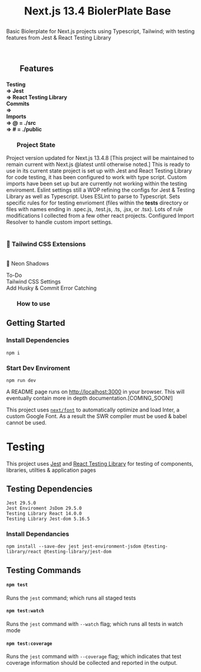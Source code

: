 <h1><ul><b>
Next.js 13.4 BiolerPlate Base
</b></ul></h1>

Basic Biolerplate for Next.js projects using Typescript, Tailwind; with testing features from Jest & React Testing Library

<br>

<h2><ul><b>Features</b></ul></h2>

<h4>
    Testing<br>
        => Jest <br>
        => React Testing Library <br>
    Commits<br>
        => <br>
    Imports<br>
        => @ = ./src <br>
        => # = ./public <br>
</h4>

<h3><ul><b>Project State</b></ul></h3>

Project version updated for Next.js 13.4.8 [This project will be maintained to remain current with Next.js @latest until otherwise noted.]
This is ready to use in its current state project is set up with Jest and React Testing Library for code testing, it has been configured to work with type script. Custom imports have been set up but are currently not working within the testing enviroment. Eslint settings still a WOP refining the configs for Jest & Testing Library as well as Typescript. Uses ESLint to parse to Typescript. Sets specific rules for for testing envrioment (files within the __tests__ directory or files with names ending in .spec.js, .test.js, .ts, .jsx, or .tsx). Lots of rule modifications I collected from a few other react projects. Configured Import Resolver to handle custom import settings.<br>
<br>
<h3>🚀 Tailwind CSS Extensions</h3><br>
🌈 Neon Shadows

To-Do<br>
Tailwind CSS Settings<br>
Add Husky & Commit Error Catching<br>

<h3><ul><b>How to use</b></ul></h3>

## Getting Started

### Install Dependencies

    npm i
### Start Dev Enviroment

    npm run dev

A README page runs on [http://localhost:3000](http://localhost:3000) in your browser. This will eventually contain more in depth documentation.[COMING_SOON!]

This project uses [`next/font`](https://nextjs.org/docs/basic-features/font-optimization) to automatically optimize and load Inter, a custom Google Font. As a result the SWR compiler must be used & babel cannot be used.


<h1>
Testing
</h1>

This project uses [Jest](https://github.com/jestjs/jest) and [React Testing Library](https://github.com/testing-library) for testing of components, libraries, utilties & application pages

## **Testing Dependencies**

    Jest 29.5.0
    Jest Enviroment JsDom 29.5.0
    Testing Library React 14.0.0
    Testing Library Jest-dom 5.16.5

### Install Dependancies

    npm install --save-dev jest jest-environment-jsdom @testing-library/react @testing-library/jest-dom

## **Testing Commands**
#### `npm test`

Runs the `jest` command; which runs all staged tests

#### `npm test:watch`

Runs the `jest` command with `--watch` flag; which runs all tests in watch mode

#### `npm test:coverage`

Runs the `jest` command with `--coverage` flag; which indicates that test coverage information should be collected and reported in the output.
